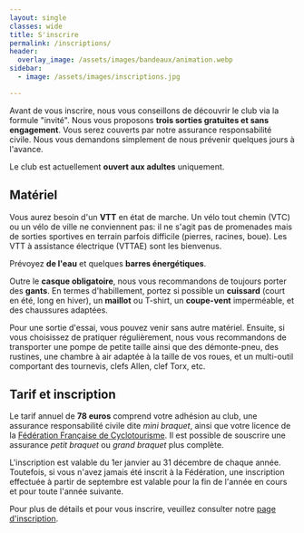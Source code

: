 ```yaml
---
layout: single
classes: wide
title: S'inscrire
permalink: /inscriptions/
header:
  overlay_image: /assets/images/bandeaux/animation.webp
sidebar:
  - image: /assets/images/inscriptions.jpg

---
```


Avant de vous inscrire, nous vous conseillons de découvrir le club via la
formule "invité". Nous vous proposons **trois sorties gratuites et sans
engagement**. Vous serez couverts par notre assurance responsabilité civile.
Nous vous demandons simplement de nous prévenir quelques jours à l'avance.

Le club est actuellement **ouvert aux adultes** uniquement.

## Matériel

Vous aurez besoin d'un **VTT** en état de marche. Un vélo tout chemin (VTC) ou
un vélo de ville ne conviennent pas: il ne s'agit pas de promenades mais de
sorties sportives en terrain parfois difficile (pierres, racines, boue). Les
VTT à assistance électrique (VTTAE) sont les bienvenus.

Prévoyez **de l'eau** et quelques **barres énergétiques**.

Outre le **casque obligatoire**, nous vous
recommandons de toujours porter des **gants**.
En termes d'habillement, portez si possible
un **cuissard** (court en été, long en hiver),
un **maillot** ou T-shirt,
un **coupe-vent** imperméable,
et des chaussures adaptées.

Pour une sortie d'essai, vous pouvez venir sans autre matériel.
Ensuite, si vous choisissez de pratiquer régulièrement,
nous vous recommandons de transporter
une pompe de petite taille ainsi que
des démonte-pneu, des rustines,
une chambre à air adaptée à la taille de vos roues,
et un multi-outil comportant des tournevis, clefs Allen, clef Torx, etc.

## Tarif et inscription

Le tarif annuel de **78 euros** comprend votre adhésion au club,
une assurance responsabilité civile dite *mini braquet*,
ainsi que votre licence de la
[Fédération Française de Cyclotourisme](https://ffvelo.fr/).
Il est possible de souscrire une assurance *petit braquet*
ou *grand braquet* plus complète.

L'inscription est valable du 1er janvier au 31 décembre de chaque année.
Toutefois, si vous n'avez jamais été inscrit à la Fédération, une inscription
effectuée à partir de septembre est valable pour la fin de l'année en cours et
pour toute l'année suivante.

Pour plus de détails et pour vous inscrire, veuillez consulter notre
[page d'inscription](https://www.helloasso.com/associations/les-choucas-cellois/adhesions/adhesion-les-choucas-cellois-fiches-d-inscription-2022).
